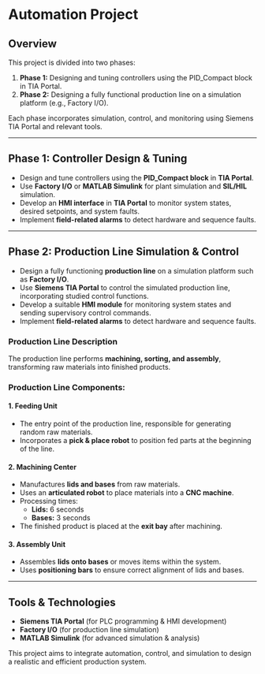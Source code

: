 # Automation Project  

## Overview  
This project is divided into two phases:  

1. **Phase 1:** Designing and tuning controllers using the PID_Compact block in TIA Portal.  
2. **Phase 2:** Designing a fully functional production line on a simulation platform (e.g., Factory I/O).  

Each phase incorporates simulation, control, and monitoring using Siemens TIA Portal and relevant tools.  

---

## **Phase 1: Controller Design & Tuning**  
- Design and tune controllers using the **PID_Compact block** in **TIA Portal**.  
- Use **Factory I/O** or **MATLAB Simulink** for plant simulation and **SIL/HIL** simulation.  
- Develop an **HMI interface** in **TIA Portal** to monitor system states, desired setpoints, and system faults.  
- Implement **field-related alarms** to detect hardware and sequence faults.  

---

## **Phase 2: Production Line Simulation & Control**  
- Design a fully functioning **production line** on a simulation platform such as **Factory I/O**.  
- Use **Siemens TIA Portal** to control the simulated production line, incorporating studied control functions.  
- Develop a suitable **HMI module** for monitoring system states and sending supervisory control commands.  
- Implement **field-related alarms** to detect hardware and sequence faults.  

### **Production Line Description**  
The production line performs **machining, sorting, and assembly**, transforming raw materials into finished products.  

### **Production Line Components:**  

#### **1. Feeding Unit**  
- The entry point of the production line, responsible for generating random raw materials.  
- Incorporates a **pick & place robot** to position fed parts at the beginning of the line.  

#### **2. Machining Center**  
- Manufactures **lids and bases** from raw materials.  
- Uses an **articulated robot** to place materials into a **CNC machine**.  
- Processing times:  
  - **Lids:** 6 seconds  
  - **Bases:** 3 seconds  
- The finished product is placed at the **exit bay** after machining.  

#### **3. Assembly Unit**  
- Assembles **lids onto bases** or moves items within the system.  
- Uses **positioning bars** to ensure correct alignment of lids and bases.  

---

## **Tools & Technologies**  
- **Siemens TIA Portal** (for PLC programming & HMI development)  
- **Factory I/O** (for production line simulation)  
- **MATLAB Simulink** (for advanced simulation & analysis)  

This project aims to integrate automation, control, and simulation to design a realistic and efficient production system.  
